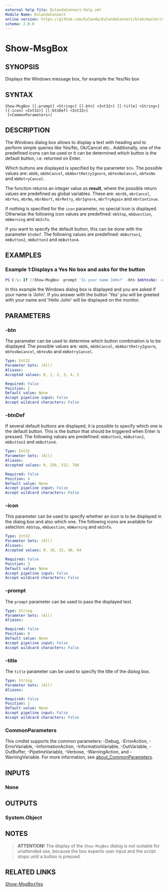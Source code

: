 ```yaml
---
external help file: EulandaConnect-help.xml
Module Name: EulandaConnect
online version: https://github.com/Eulanda/EulandaConnect/blob/master/docs/Show-MsxBox.md
schema: 2.0.0
---
```


# Show-MsgBox

## SYNOPSIS
Displays the Windows message box, for example the Yes/No box

## SYNTAX

```
Show-MsgBox [[-prompt] <String>] [[-btn] <Int32>] [[-title] <String>] [[-icon] <Int32>] [[-btnDef] <Int32>]
 [<CommonParameters>]
```

## DESCRIPTION
The Windows dialog box allows to display a text with heading and to perform simple queries like Yes/No, Ok/Cancel etc.. Additionally, one of the predefined icons can be used or it can be determined which button is the default button, i.e. returned on Enter. 

Which buttons are displayed is specified by the parameter `btn`. The possible values are: `mbOk`, `mbOkCancel`, `mbAbortRetryIgnore`, `mbYesNoCancel`, `mbYesNo` and `mbRetryCancel`.

The function returns an integer value as **result**, where the possible return values are predefined as global variables. These are: `mbrOk`, `mbrCancel`, `mbrYes`, `mbrNo`, `mbrAbort`, `mbrRetry`, `mbrIgnore`, `mbrTryAgain` and `mbrContinue`.

If nothing is specified for the `icon` parameter, no special icon is displayed. Otherwise the following icon values are predefined: `mbStop`, `mbQuestion`, `mbWarning` and `mbInfo`.

If you want to specify the default button, this can be done with the parameter `btnDef`. The following values are predefined: `mbButton1`, `mbButton2`, `mbButton3` and `mbButton4`.

## EXAMPLES

### Example 1:Displays a Yes No box and asks for the button
```powershell
PS C:\> If ((Show-MsgBox -prompt 'Is your name John?' -btn $mbYesNo) -eq $mbrYes) { Write-Host "Hello John"}
```

In this example the Windows dialog box is displayed and you are asked if your name is 'John'. If you answer with the button 'Yes' you will be greeted with your name and 'Hello John' will be displayed on the monitor.

## PARAMETERS

### -btn
The parameter can be used to determine which button combination is to be displayed. The possible values are: `mbOk`, `mbOkCancel`, `mbAbortRetryIgnore`, `mbYesNoCancel`, `mbYesNo` and `mbRetryCancel`.

```yaml
Type: Int32
Parameter Sets: (All)
Aliases:
Accepted values: 0, 1, 2, 3, 4, 5

Required: False
Position: 1
Default value: None
Accept pipeline input: False
Accept wildcard characters: False
```

### -btnDef
If several default buttons are displayed, it is possible to specify which one is the default button. This is the button that should be triggered when Enter is pressed. The following values are predefined: `mbButton1`, `mbButton2`, `mbButton3` and `mbButton4`.

```yaml
Type: Int32
Parameter Sets: (All)
Aliases:
Accepted values: 0, 256, 512, 768

Required: False
Position: 4
Default value: None
Accept pipeline input: False
Accept wildcard characters: False
```

### -icon
This parameter can be used to specify whether an icon is to be displayed in the dialog box and also which one. The following icons are available for selection: `mbStop`, `mbQuestion`, `mbWarning` and `mbInfo`.

```yaml
Type: Int32
Parameter Sets: (All)
Aliases:
Accepted values: 0, 16, 32, 48, 64

Required: False
Position: 3
Default value: None
Accept pipeline input: False
Accept wildcard characters: False
```

### -prompt
The `prompt` parameter can be used to pass the displayed text.

```yaml
Type: String
Parameter Sets: (All)
Aliases:

Required: False
Position: 0
Default value: None
Accept pipeline input: False
Accept wildcard characters: False
```

### -title
The `title` parameter can be used to specify the title of the dialog box.

```yaml
Type: String
Parameter Sets: (All)
Aliases:

Required: False
Position: 2
Default value: None
Accept pipeline input: False
Accept wildcard characters: False
```

### CommonParameters
This cmdlet supports the common parameters: -Debug, -ErrorAction, -ErrorVariable, -InformationAction, -InformationVariable, -OutVariable, -OutBuffer, -PipelineVariable, -Verbose, -WarningAction, and -WarningVariable. For more information, see [about_CommonParameters](http://go.microsoft.com/fwlink/?LinkID=113216).

## INPUTS

### None

## OUTPUTS

### System.Object
## NOTES

> **ATTENTION!**
> The display of the `Show-MsgBox` dialog is not suitable for unattended use, because the box expects user input and the script stops until a button is pressed.

## RELATED LINKS

[Show-MsgBoxYes](./Show-MsgBoxYes.md)
